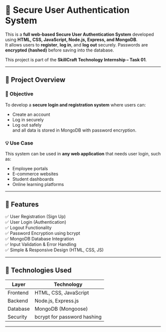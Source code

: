 # 🔐 Secure User Authentication System

This is a **full web-based Secure User Authentication System** developed using **HTML, CSS, JavaScript, Node.js, Express, and MongoDB**.  
It allows users to **register**, **log in**, and **log out** securely. Passwords are **encrypted (hashed)** before saving into the database.

This project is part of the **SkillCraft Technology Internship – Task 01**.

---

## 📖 Project Overview

### 🎯 Objective
To develop a **secure login and registration system** where users can:
- Create an account
- Log in securely
- Log out safely  
and all data is stored in MongoDB with password encryption.

### 💡 Use Case
This system can be used in **any web application** that needs user login, such as:
- Employee portals  
- E-commerce websites  
- Student dashboards  
- Online learning platforms  

---

## 🚀 Features

✅ User Registration (Sign Up)  
✅ User Login (Authentication)  
✅ Logout Functionality  
✅ Password Encryption using bcrypt  
✅ MongoDB Database Integration  
✅ Input Validation & Error Handling  
✅ Simple & Responsive Design (HTML, CSS, JS)  

---

## 🧠 Technologies Used

| Layer | Technology |
|--------|-------------|
| Frontend | HTML, CSS, JavaScript |
| Backend | Node.js, Express.js |
| Database | MongoDB (Mongoose) |
| Security | bcrypt for password hashing |

---
